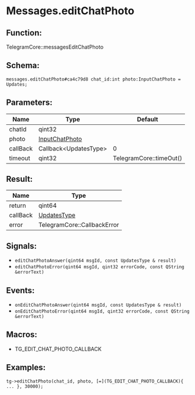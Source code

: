 # Messages.editChatPhoto

## Function:

TelegramCore::messagesEditChatPhoto

## Schema:

`messages.editChatPhoto#ca4c79d8 chat_id:int photo:InputChatPhoto = Updates;`
## Parameters:

|Name|Type|Default|
|----|----|-------|
|chatId|qint32||
|photo|[InputChatPhoto](../../types/inputchatphoto.md)||
|callBack|Callback<UpdatesType\>|0|
|timeout|qint32|TelegramCore::timeOut()|

## Result:

|Name|Type|
|----|----|
|return|qint64|
|callBack|[UpdatesType](../../types/updatestype.md)|
|error|TelegramCore::CallbackError|

## Signals:

* `editChatPhotoAnswer(qint64 msgId, const UpdatesType & result)`
* `editChatPhotoError(qint64 msgId, qint32 errorCode, const QString &errorText)`

## Events:

* `onEditChatPhotoAnswer(qint64 msgId, const UpdatesType & result)`
* `onEditChatPhotoError(qint64 msgId, qint32 errorCode, const QString &errorText)`

## Macros:

* TG_EDIT_CHAT_PHOTO_CALLBACK

## Examples:

`tg->editChatPhoto(chat_id, photo, [=](TG_EDIT_CHAT_PHOTO_CALLBACK){
    ...
}, 30000);`
